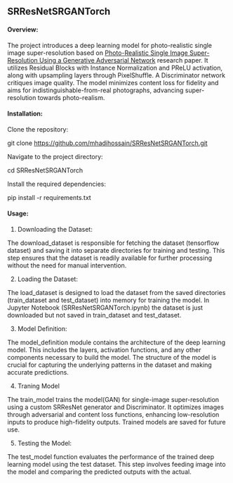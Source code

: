 ## SRResNetSRGANTorch

#### Overview:

The project introduces a deep learning model for photo-realistic single image super-resolution based on  [Photo-Realistic Single Image Super-Resolution Using a Generative Adversarial Network](https://arxiv.org/abs/1609.04802) research paper. It utilizes Residual Blocks with Instance Normalization and PReLU activation, along with upsampling layers through PixelShuffle. A Discriminator network critiques image quality. The model minimizes content loss for fidelity and aims for indistinguishable-from-real photographs, advancing super-resolution towards photo-realism.

#### Installation:
Clone the repository:

git clone https://github.com/mhadihossain/SRResNetSRGANTorch.git

Navigate to the project directory:

cd SRResNetSRGANTorch

Install the required dependencies:

pip install -r requirements.txt

#### Usage:
1. Downloading the Dataset:

The download_dataset is responsible for fetching the dataset (tensorflow dataset) and saving it into separate directories for training and testing. This step ensures that the dataset is readily available for further processing without the need for manual intervention.

2. Loading the Dataset:

The load_dataset is designed to load the dataset from the saved directories (train_dataset and test_dataset) into memory for training the model. In Jupyter Notebook (SRResNetSRGANTorch.ipynb) the dataset is just downloaded but not saved in train_dataset and test_dataset. 

3. Model Definition:

The model_definition module contains the architecture of the deep learning model. This includes the layers, activation functions, and any other components necessary to build the model. The structure of the model is crucial for capturing the underlying patterns in the dataset and making accurate predictions.

4. Traning Model
   
The train_model trains the model(GAN) for single-image super-resolution using a custom SRResNet generator and Discriminator. It optimizes images through adversarial and content loss functions, enhancing low-resolution inputs to produce high-fidelity outputs. Trained models are saved for future use.

5. Testing the Model:

The test_model function evaluates the performance of the trained deep learning model using the test dataset. This step involves feeding image into the model and comparing the predicted outputs with the actual. 
